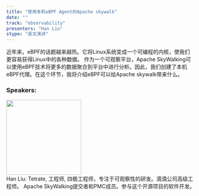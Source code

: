 ```yaml
---
title: "使用本机eBPF Agent的Apache skywalk"
date: "" 
track: "observability"
presenters: "Han Liu"
stype: "英文演讲"
---
```

近年来，eBPF的话题越来越热。它将Linux系统变成一个可编程的内核，使我们更容易获得Linux中的各种数据。
作为一个可观察平台，Apache SkyWalking可以使用eBPF技术将更多的数据聚合到平台中进行分析。因此，我们创建了本机eBPF代理。在这个环节，我将介绍eBPF可以给Apache skywalk带来什么。
 ### Speakers: 
 <img src="images/speaker/1000.png" width="200" /><br>Han Liu: Tetrate, 工程师, 四极工程师，专注于可观察性的研发。滴滴公司高级工程师。
Apache SkyWalking提交者和PMC成员。参与这个开源项目的软件开发。

 